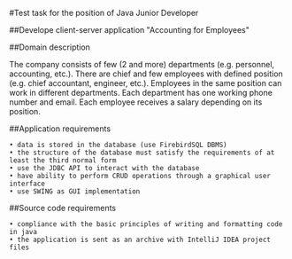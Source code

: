 #Test task for the position of Java Junior Developer

##Develope client-server application "Accounting for Employees"

##Domain description

  The company consists of few (2 and more) departments (e.g. personnel, accounting, etc.). There are chief and few employees with defined position (e.g. chief accountant, engineer, etc.). Employees in the same position can work in different departments. Each department has one working phone number and email. Each employee receives a salary depending on its position.

##Application requirements

    • data is stored in the database (use FirebirdSQL DBMS)
    • the structure of the database must satisfy the requirements of at least the third normal form
    • use the JDBC API to interact with the database
    • have ability to perform CRUD operations through a graphical user interface
    • use SWING as GUI implementation

##Source code requirements

    • compliance with the basic principles of writing and formatting code in java
    • the application is sent as an archive with IntelliJ IDEA project files
